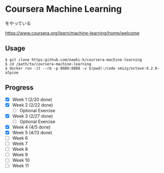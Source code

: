 # Coursera Machine Learning
をやっている

https://www.coursera.org/learn/machine-learning/home/welcome

## Usage

    $ git clone https:github.com/naoki-k/coursera-machine-learning
    $ cd /path/to/coursera-machine-learning
    $ docker run -it --rm -p 8888:8888 -v $(pwd):/code smizy/octave:4.2.0-alpine

## Progress
- [x] Week 1 (2/20 done)
- [x] Week 2 (2/22 done)
  - [ ] Optional Exercise
- [x] Week 3 (2/27 done)
  - [ ] Optional Exercise
- [x] Week 4 (4/5 done)
- [x] Week 5 (4/13 done)
- [ ] Week 6
- [ ] Week 7
- [ ] Week 8
- [ ] Week 9
- [ ] Week 10
- [ ] Week 11
